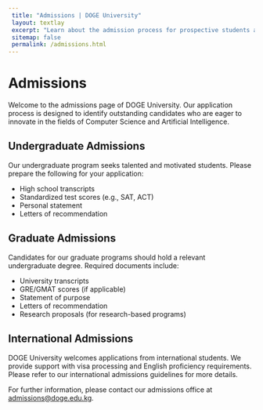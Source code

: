 ```yaml
---
 title: "Admissions | DOGE University"
 layout: textlay
 excerpt: "Learn about the admission process for prospective students at DOGE University."
 sitemap: false
 permalink: /admissions.html
---
```


# Admissions

Welcome to the admissions page of DOGE University. Our application process is designed to identify outstanding candidates who are eager to innovate in the fields of Computer Science and Artificial Intelligence.

## Undergraduate Admissions

Our undergraduate program seeks talented and motivated students. Please prepare the following for your application:
- High school transcripts
- Standardized test scores (e.g., SAT, ACT)
- Personal statement
- Letters of recommendation

## Graduate Admissions

Candidates for our graduate programs should hold a relevant undergraduate degree. Required documents include:
- University transcripts
- GRE/GMAT scores (if applicable)
- Statement of purpose
- Letters of recommendation
- Research proposals (for research-based programs)

## International Admissions

DOGE University welcomes applications from international students. We provide support with visa processing and English proficiency requirements. Please refer to our international admissions guidelines for more details.

For further information, please contact our admissions office at admissions@doge.edu.kg. 